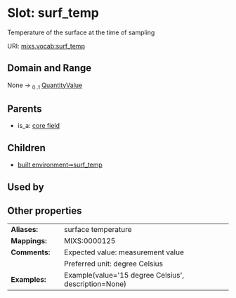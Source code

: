 
# Slot: surf_temp


Temperature of the surface at the time of sampling

URI: [mixs.vocab:surf_temp](https://w3id.org/mixs/vocab/surf_temp)


## Domain and Range

None &#8594;  <sub>0..1</sub> [QuantityValue](QuantityValue.md)

## Parents

 *  is_a: [core field](core_field.md)

## Children

 *  [built environment➞surf_temp](built_environment_surf_temp.md)

## Used by


## Other properties

|  |  |  |
| --- | --- | --- |
| **Aliases:** | | surface temperature |
| **Mappings:** | | MIXS:0000125 |
| **Comments:** | | Expected value: measurement value |
|  | | Preferred unit: degree Celsius |
| **Examples:** | | Example(value='15 degree Celsius', description=None) |

